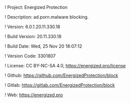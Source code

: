 ! Project: Energized Protection

! Description: ad.porn.malware blocking.

! Version: 6.0.1.20.11.330.18

! Build Version: 20.11.330.18

! Build Date: Wed, 25 Nov 20 18:07:12

! Version Code: 3301807

! License: CC BY-NC-SA 4.0, https://energized.pro/license

! Github: https://github.com/EnergizedProtection/block

! Gitlab: https://gitlab.com/EnergizedProtection/block


! Web: https://energized.pro
